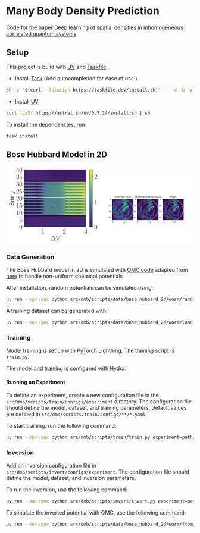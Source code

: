 # Many Body Density Prediction

Code for the paper [Deep learning of spatial densities in inhomogeneous correlated quantum systems](https://arxiv.org/pdf/2211.09050)

## Setup

This project is build with [UV](https://uv.readthedocs.io/en/latest/) and [Taskfile](https://taskfile.dev/). 

- Install [Task](https://taskfile.dev/installation/)
  (Add autocompletion for ease of use.)
```bash
sh -c "$(curl --location https://taskfile.dev/install.sh)" -- -d -b ~/.local/bin v3.42.1
```

- Install [UV](https://docs.astral.sh/uv/getting-started/installation/#installation-methods)
```bash
curl -LsSf https://astral.sh/uv/0.7.14/install.sh | sh
```

To install the dependencies, run:

```bash
task install
```

## Bose Hubbard Model in 2D

<p align="center">
    <img src="./docs/box_cuts.png" alt="Box cuts" width="49%"/>
    <img src="./docs/inversion.png" alt="Inversion" width="49%"/>
</p>

### Data Generation

The Bose Hubbard model in 2D is simulated with [QMC code](https://github.com/quant-sic/worm) adapted from [here](https://github.com/LodePollet/worm) to handle non-uniform chemical potentials.

After installation, random potentials can be simulated using:

```bash
uv run --no-sync python src/dmb/scripts/data/bose_hubbard_2d/worm/random_potential.py --potential-type random --number-of-samples <number_of_samples> --number-of-concurrent-jobs 1 --max-density-error <max_density_error>
```

A training dataset can be generated with:

```bash
uv run --no-sync python src/dmb/scripts/data/bose_hubbard_2d/worm/load_dataset.py <path_to_your_simulations> <target_dataset_path>
```

### Training

Model training is set up with [PyTorch Lightning](https://lightning.ai/docs/pytorch/stable/). The training script is `train.py`.

The model and training is configured with [Hydra](https://hydra.cc/).

#### Running an Experiment

To define an experiment, create a new configuration file in the `src/dmb/scripts/train/configs/experiment` directory. The configuration file should define the model, dataset, and training parameters. Default values are defined in `src/dmb/scripts/train/configs/**/*.yaml`.

To start training, run the following command:

```bash
uv run --no-sync python src/dmb/scripts/train/train.py experiment=path/to/your/config.yaml
```

### Inversion

Add an inversion configuration file in `src/dmb/scripts/invert/configs/experiment`. The configuration file should define the model, dataset, and inversion parameters.

To run the inversion, use the following command:

```bash
uv run --no-sync python src/dmb/scripts/invert/invert.py experiment=path/to/your/config.yaml
```

To simulate the inverted potential with QMC, use the following command:

```bash
uv run --no-sync python src/dmb/scripts/data/bose_hubbard_2d/worm/from_potential.py <path_to_your_inverted_potential> --number-of-concurrent-jobs 1 --max-density-error <max_density_error>
```
